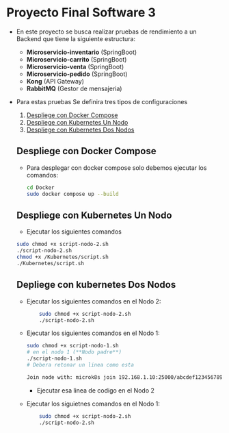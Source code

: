 # Proyecto Final Software 3

* En este proyecto se busca realizar pruebas de rendimiento a un Backend que tiene la siguiente estructura:

    * **Microservicio-inventario** (SpringBoot)
    * **Microservicio-carrito** (SpringBoot)
    * **Microservicio-venta** (SpringBoot)
    * **Microservicio-pedido** (SpringBoot)
    * **Kong** (API Gateway)
    * **RabbitMQ** (Gestor de mensajeria)

* Para estas pruebas Se definira tres tipos de configuraciones

    1. [Despliege con Docker Compose](##despliege-con-docker-compose)
    2. [Despliege con Kubernetes Un Nodo](##despliege-con-kubernetes-un-nodo)
    3. [Despliege con Kubernetes Dos Nodos](##despliege-con-kubernetes-dos-nodos)


    ## Despliege con Docker Compose

    * Para desplegar con docker compose solo debemos ejecutar los comandos:

        ```bash
        cd Docker 
        sudo docker compose up --build
        ```

    ## Despliege con Kubernetes Un Nodo

    * Ejecutar los siguientes comandos 

    ```bash
    sudo chmod +x script-nodo-2.sh
    ./script-nodo-2.sh
    chmod +x /Kubernetes/script.sh
    ./Kubernetes/script.sh
    ```

    ## Depliege con kubernetes Dos Nodos

    * Ejecutar los siguientes comandos en el Nodo 2: 

        ```bash
            sudo chmod +x script-nodo-2.sh
            ./script-nodo-2.sh
        ```

    * Ejecutar los siguientes comandos en el Nodo 1: 

        ```bash
        sudo chmod +x script-nodo-1.sh
        # en el nodo 1 (**Nodo padre**) 
        ./script-nodo-1.sh
        # Debera retonar un linea como esta
        ```
        ```bash
        Join node with: microk8s join 192.168.1.10:25000/abcdef1234567890abcdef1234567890
        ```
        * Ejecutar esa linea de codigo en el Nodo 2
    
    * Ejecutar los siguietnes comandos en el Nodo 1:

        ```bash
            sudo chmod +x script-nodo-2.sh
            ./script-nodo-2.sh
        ```